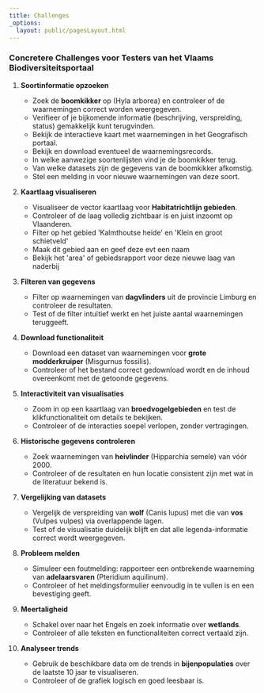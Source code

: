 ```yaml
---
title: Challenges
_options:
  layout: public/pagesLayout.html
---
```


### Concretere Challenges voor Testers van het Vlaams Biodiversiteitsportaal

1. **Soortinformatie opzoeken**  
   - Zoek de **boomkikker** op (Hyla arborea) en controleer of de waarnemingen correct worden weergegeven.  
   - Verifieer of je bijkomende informatie (beschrijving, verspreiding, status) gemakkelijk kunt terugvinden.
   - Bekijk de interactieve kaart met waarnemingen in het Geografisch portaal.
   - Bekijk en download eventueel de waarnemingsrecords.
   - In welke aanwezige soortenlijsten vind je de boomkikker terug.
   - Van welke datasets zijn de gegevens van de boomkikker afkomstig.
   - Stel een melding in voor nieuwe waarnemingen van deze soort.

2. **Kaartlaag visualiseren**  
   - Visualiseer de vector kaartlaag voor **Habitatrichtlijn gebieden**.  
   - Controleer of de laag volledig zichtbaar is en juist inzoomt op Vlaanderen.
   - Filter op het gebied 'Kalmthoutse heide' en 'Klein en groot schietveld'
   - Maak dit gebied aan en geef deze evt een naam
   - Bekijk het 'area' of gebiedsrapport voor deze nieuwe laag van naderbij
   

3. **Filteren van gegevens**  
   - Filter op waarnemingen van **dagvlinders** uit de provincie Limburg en controleer de resultaten.  
   - Test of de filter intuïtief werkt en het juiste aantal waarnemingen teruggeeft.

4. **Download functionaliteit**  
   - Download een dataset van waarnemingen voor **grote modderkruiper** (Misgurnus fossilis).  
   - Controleer of het bestand correct gedownload wordt en de inhoud overeenkomt met de getoonde gegevens.

5. **Interactiviteit van visualisaties**  
   - Zoom in op een kaartlaag van **broedvogelgebieden** en test de klikfunctionaliteit om details te bekijken.  
   - Controleer of de interacties soepel verlopen, zonder vertragingen.

6. **Historische gegevens controleren**  
   - Zoek waarnemingen van **heivlinder** (Hipparchia semele) van vóór 2000.  
   - Controleer of de resultaten en hun locatie consistent zijn met wat in de literatuur bekend is.

7. **Vergelijking van datasets**  
   - Vergelijk de verspreiding van **wolf** (Canis lupus) met die van **vos** (Vulpes vulpes) via overlappende lagen.  
   - Test of de visualisatie duidelijk blijft en dat alle legenda-informatie correct wordt weergegeven.

8. **Probleem melden**  
   - Simuleer een foutmelding: rapporteer een ontbrekende waarneming van **adelaarsvaren** (Pteridium aquilinum).  
   - Controleer of het meldingsformulier eenvoudig in te vullen is en een bevestiging geeft. 

9. **Meertaligheid**  
   - Schakel over naar het Engels en zoek informatie over **wetlands**.  
   - Controleer of alle teksten en functionaliteiten correct vertaald zijn.

10. **Analyseer trends**  
    - Gebruik de beschikbare data om de trends in **bijenpopulaties** over de laatste 10 jaar te visualiseren.  
    - Controleer of de grafiek logisch en goed leesbaar is.

